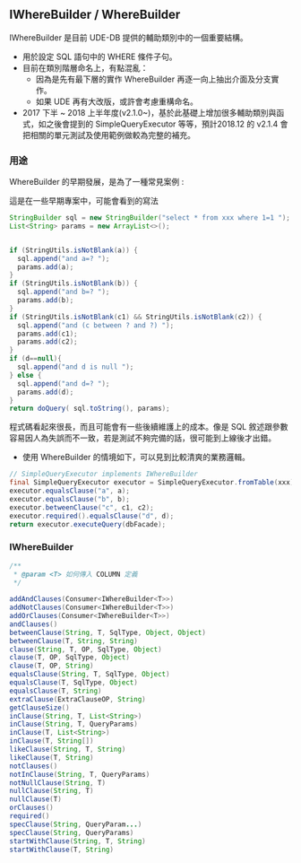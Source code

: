 ## IWhereBuilder / WhereBuilder

IWhereBuilder 是目前 UDE-DB 提供的輔助類別中的一個重要結構。

* 用於設定 SQL 語句中的 WHERE 條件子句。
* 目前在類別階層命名上，有點混亂：
  * 因為是先有最下層的實作 WhereBuilder 再逐一向上抽出介面及分支實作。
  * 如果 UDE 再有大改版，或許會考慮重構命名。
* 2017 下半 ~ 2018 上半年度(v2.1.0~)，基於此基礎上增加很多輔助類別與函式，如之後會提到的 SimpleQueryExecutor 等等，預計2018.12 的 v2.1.4 會把相關的單元測試及使用範例做較為完整的補充。


### 用途

WhereBuilder 的早期發展，是為了一種常見案例 : 

這是在一些早期專案中，可能會看到的寫法

``` java
StringBuilder sql = new StringBuilder("select * from xxx where 1=1 ");
List<String> params = new ArrayList<>();


if (StringUtils.isNotBlank(a)) {
  sql.append("and a=? ");
  params.add(a);
}
if (StringUtils.isNotBlank(b)) {
  sql.append("and b=? ");
  params.add(b);
}
if (StringUtils.isNotBlank(c1) && StringUtils.isNotBlank(c2)) {
  sql.append("and (c between ? and ?) ");
  params.add(c1);
  params.add(c2);  
}
if (d==null){
  sql.append("and d is null ");
} else {
  sql.append("and d=? ");
  params.add(d);
}
return doQuery( sql.toString(), params);
```

程式碼看起來很長，而且可能會有一些後續維護上的成本。像是 SQL 敘述跟參數容易因人為失誤而不一致，若是測試不夠完備的話，很可能到上線後才出錯。

* 使用 WhereBuilder 的情境如下，可以見到比較清爽的業務邏輯。

``` java
// SimpleQueryExecutor implements IWhereBuilder 
final SimpleQueryExecutor executor = SimpleQueryExecutor.fromTable(xxx);
executor.equalsClause("a", a);
executor.equalsClause("b", b);
executor.betweenClause("c", c1, c2);
executor.required().equalsClause("d", d);
return executor.executeQuery(dbFacade);
```

### IWhereBuilder 

``` java
/**
 * @param <T> 如何傳入 COLUMN 定義
 */
 
addAndClauses(Consumer<IWhereBuilder<T>>)
addNotClauses(Consumer<IWhereBuilder<T>>)
addOrClauses(Consumer<IWhereBuilder<T>>)
andClauses()
betweenClause(String, T, SqlType, Object, Object)
betweenClause(T, String, String)
clause(String, T, OP, SqlType, Object)
clause(T, OP, SqlType, Object)
clause(T, OP, String)
equalsClause(String, T, SqlType, Object)
equalsClause(T, SqlType, Object)
equalsClause(T, String)
extraClause(ExtraClauseOP, String)
getClauseSize()
inClause(String, T, List<String>)
inClause(String, T, QueryParams)
inClause(T, List<String>)
inClause(T, String[])
likeClause(String, T, String)
likeClause(T, String)
notClauses()
notInClause(String, T, QueryParams)
notNullClause(String, T)
nullClause(String, T)
nullClause(T)
orClauses()
required()
specClause(String, QueryParam...)
specClause(String, QueryParams)
startWithClause(String, T, String)
startWithClause(T, String)
```




 






